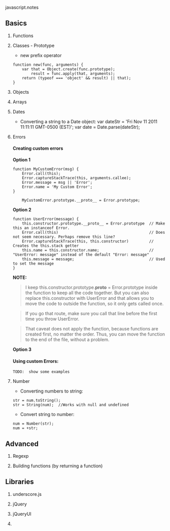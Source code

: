 javascript.notes

## Basics

1.  Functions


2.  Classes - Prototype
	- new prefix operator
	
	```
	function new(func, arguments) {
		var that = Object.create(func.prototype);
			result = func.apply(that, arguments);
		return (typeof === 'object' && result) || that);
	}
	```

3.  Objects


4.  Arrays


5.  Dates
	- Converting a string to a Date object:
		var dateStr = 'Fri Nov 11 2011 11:11:11 GMT-0500 (EST)';
		var date = Date.parse(dateStr);

6.  Errors
	####  Creating custom errors
	   **Option 1**
		    
		function MyCustomError(msg) {
			Error.call(this);
			Error.captureStackTrace(this, arguments.callee);
			Error.message = msg || 'Error';
			Error.name = 'My Custom Error';
		}
			
			MyCustomError.prototype.__proto__ = Error.prototype;

	   **Option 2**
	    
	   	function UserError(message) {
  			this.constructor.prototype.__proto__ = Error.prototype  // Make this an instanceof Error.
  			Error.call(this)                                        // Does not seem necessary. Perhaps remove this line?
  			Error.captureStackTrace(this, this.constructor)         // Creates the this.stack getter
  			this.name = this.constructor.name;                      // "UserError: message" instead of the default "Error: message"
  			this.message = message;                                 // Used to set the message
		}

	**NOTE:**  
	> I keep this.constructor.prototype.__proto__ = Error.prototype inside the function to keep all the code together. But you can also replace this.constructor with UserError and that allows you to move the code to outside the function, so it only gets called once.

	> If you go that route, make sure you call that line before the first time you throw UserError.

	> That caveat does not apply the function, because functions are created first, no matter the order. Thus, you can move the function to the end of the file, without a problem.

	   **Option 3**


	####  Using custom Errors:
		TODO:  show some examples

7.  Number
	- Converting numbers to string:
	```
	str = num.toString();
	str = String(num);  //Works with null and undefined
	```
	- Convert string to number:
	```
	num = Number(str);
	num = +str;
	```


## Advanced

1.  Regexp


2.  Building functions (by returning a function)


## Libraries

1.  underscore.js


2.  jQuery


3.  jQueryUI


4.  